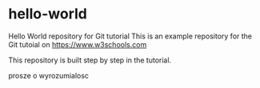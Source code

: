 # hello-world
Hello World repository for Git tutorial
This is an example repository for the Git tutoial on https://www.w3schools.com

This repository is built step by step in the tutorial.

prosze o wyrozumialosc
